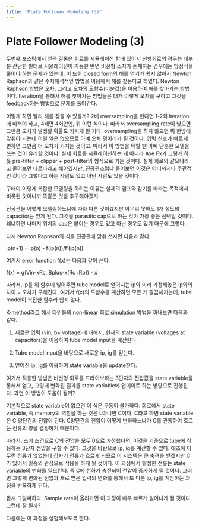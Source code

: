 ```yaml
---
title: "Plate Follower Modeling (3)"
---
```

# Plate Follower Modeling (3)


두번째 포스팅에서 얻은 결론은 회로를 시뮬레이션 함에 있어서 선형회로의 경우는 대부분 간단한 필터로 시뮬레이션이 가능한 반면 비선형 소자가 존재하는 경우에는 방정식을 풀어야 하는 문제가 있는데, 이 또한 closed form의 해를 얻기가 쉽지 않아서 Newton Raphson과 같은 수치해석적인 방법을 이용해서 해를 찾는다고 하였다. Newton Raphson 방법은 오차, 그리고 오차의 도함수(미분값)을 이용하여 해를 찾아가는 방법이다. Iteration을 통해서 해를 찾아가는 방법들은 대개 이렇게 오차를 구하고 그것을 feedback하는 방법으로 문제를 풀어간다. 




어떻게 하면 빨리 해를 찾을 수 있을까? 2배 oversampling을 한다면 1-2회 iteration에 마쳐야 하고, 4배면 4회안엔, 뭐 이런 식이다. 따라서 oversampling rate이 낮으면 그만큼 오차가 발생할 확률도 커지게 될 거다. oversampling을 하지 않으면 뭐 한방에 맞춰야 되는데 이럴 일은 없으므로 아예 오차 덩어리가 될 것이다. 입력 신호가 빠르게 변하면 그만큼 더 오차가 커지는 것이고. 따라서 이 방법을 택할 땐 아예 단순한 모델을 쓰는 것이 유리할 것이다. 실제 회로를 시뮬레이션하는 게 아니라 Axe Fx가 그렇게 하듯 pre-filter + clipper + post-filter의 형식으로 가는 것이다. 실제 회로와 같으냐라고 물어보면 다르다라고 해야겠지만, 진공관스럽냐 물어보면 이것은 어디까지나 주관적인 것이라 그렇다고 하는 사람도 있고 아닌 사람도 있을 것이다.




구태여 이렇게 복잡한 모델링을 하려는 이유는 실제의 앰프와 같기를 바라는 목적에서 비롯된 것이니까 똑같은 것을 추구해야겠지.




진공관을 어떻게 모델링하느냐에 따라 다른 것이겠지만 아무리 못해도 1개 정도의 capacitor는 있게 된다. 그것을 parasitic cap으로 하는 것이 가장 좋은 선택일 것이다. 왜냐하면 나머지 위치의 cap은 붙이는 경우도 있고 아닌 경우도 있기 때문에 그렇다.




다시 Newton Raphson의 식을 진공관에 맞춰 쓰자면 다음과 같다.




ip(n+1) = ip(n) - f(ip(n))/f’(ip(n))




여기서 error function f(x)는 다음과 같이 쓴다.




f(x) = g(Vin-xRc, Bplus-x(Rc+Rp)) - x




따라서, ip를 위 함수에 넣어주면 tube model로 얻어지는 ip와 미리 가정해놓은 ip와의 차이 = 오차가 구해진다. 여기서 f(x)의 도함수를 계산하면 모든 게 깔끔해지는데, tube model이 복잡한 함수라 쉽지 않다.




K-method라고 해서 타인들의 non-linear 회로 simulation 방법을 꺼내보면 다음과 같다.




1) 새로운 입력 (vin, b+ voltage)에 대해서, 현재의 state variable (voltages at capacitors)을 이용하여 tube model input을 계산한다.

2) Tube model input을 바탕으로 새로운 ip, ig를 얻는다.

3) 얻어진 ip, ig를 이용하여 state variable을 update한다.




여기서 적용한 방법은 비선형 회로를 드라이브하는 3단자의 전압값을 state variable을 통해서 얻고, 그렇게 변화된 결과를 state variable에 업데이트 하는 방향으로 진행된다. 과연 이 방법이 도움이 될까?




기본적으로 state variable이 없으면 이 식은 구동이 불가하다. 회로에서 state variable, 즉 memory의 역할을 하는 것은 L아니면 C이다. C라고 하면 state variable은 C 양단간의 전압이 된다. C양단간의 전압이 어떻게 변화하느냐가 C를 관통하여 흐르는 전류의 양을 결정하기 때문이다. 




따라서, 초기 조건으로 C의 전압을 모두 0으로 가정했다면, 이것을 기준으로 tube에 작용하는 3단자 전압을 구할 수 있다. 그것을 바탕으로 ip, ig를 계산할 수 있다. 애초에 아무런 전류가 없었는데 갑자기 전류가 흐르게 되므로 이 시스템은 큰 충격을 받겠지만 C가 있어서 일종의 관성으로 작용을 하게 될 것이다. 이 과정에서 발생한 전류는 state variable의 변화를 일으킨다. 즉 C에 전하가 충전되어 전압이 증가하게 될 것이다. 그러면 그렇게 변화된 전압과 새로 받은 입력의 변화를 통해서 또 다른 ip, ig를 계산하는 과정을 반복하게 된다.




몹시 그럴싸하다. Sample rate이 올라가면 이 과정이 매우 빠르게 일어나게 될 것이다. 그런데 잘 될까?




다음에는 이 과정을 실험해보도록 한다.






